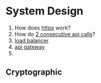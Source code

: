 # System Design

1. How does [https](https://github.com/chipbk10/SystemDesign/blob/master/https.md) work?
2. How do [2 consecutive api calls]()?
3. [load balancer]()
4. [api gateway]()
5. 

## Cryptographic
